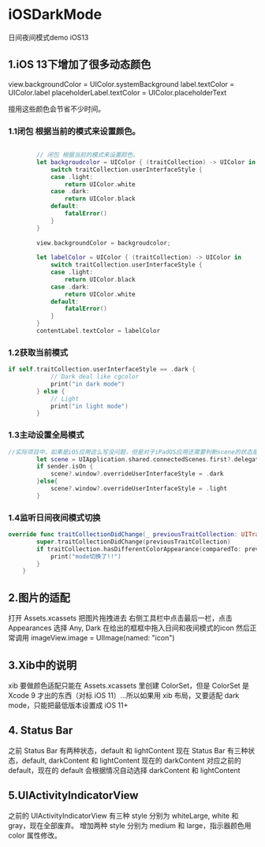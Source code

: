 # iOSDarkMode
日间夜间模式demo iOS13

 ## 1.iOS 13下增加了很多动态颜色
 view.backgroundColor = UIColor.systemBackground
 label.textColor = UIColor.label
 placeholderLabel.textColor = UIColor.placeholderText

 擅用这些颜色会节省不少时间。



### 1.1闭包 根据当前的模式来设置颜色。


```swift

        // 闭包 根据当前的模式来设置颜色。
        let backgroudcolor = UIColor { (traitCollection) -> UIColor in
            switch traitCollection.userInterfaceStyle {
            case .light:
                return UIColor.white
            case .dark:
                return UIColor.black
            default:
                fatalError()
            }
        }
        
        view.backgroundColor = backgroudcolor;
        
        let labelColor = UIColor { (traitCollection) -> UIColor in
            switch traitCollection.userInterfaceStyle {
            case .light:
                return UIColor.black
            case .dark:
                return UIColor.white
            default:
                fatalError()
            }
        }
        contentLabel.textColor = labelColor
```


### 1.2获取当前模式

```swift
if self.traitCollection.userInterfaceStyle == .dark {
            // Dark deal like cgcolor
            print("in dark mode")
        } else {
            // Light
            print("in light mode")
        }
```

### 1.3主动设置全局模式

```swift
//实际项目中，如果是iOS应用这么写没问题，但是对于iPadOS应用还需要判断scene的状态是否激活
        let scene = UIApplication.shared.connectedScenes.first?.delegate as? SceneDelegate
        if sender.isOn {
            scene?.window?.overrideUserInterfaceStyle = .dark
        }else{
            scene?.window?.overrideUserInterfaceStyle = .light
        }
```

### 1.4监听日间夜间模式切换

```swift
override func traitCollectionDidChange(_ previousTraitCollection: UITraitCollection?) {
        super.traitCollectionDidChange(previousTraitCollection)
        if traitCollection.hasDifferentColorAppearance(comparedTo: previousTraitCollection) {
            print("mode切换了!!")
        }
    }
```


 ## 2.图片的适配

 打开 Assets.xcassets
 把图片拖拽进去
 右侧工具栏中点击最后一栏，点击 Appearances 选择 Any, Dark
 在给出的框框中拖入日间和夜间模式的icon
 然后正常调用 imageView.image = UIImage(named: "icon")

 ## 3.Xib中的说明
 xib 要做颜色适配只能在 Assets.xcassets 里创建 ColorSet，但是 ColorSet 是 Xcode 9 才出的东西（对标 iOS 11）...所以如果用 xib 布局，又要适配 dark mode，只能把最低版本设置成 iOS 11+


 ## 4. Status Bar
 之前 Status Bar 有两种状态，default 和 lightContent
 现在 Status Bar 有三种状态，default, darkContent 和 lightContent
 现在的 darkContent 对应之前的 default，现在的 default 会根据情况自动选择 darkContent 和 lightContent

 ## 5.UIActivityIndicatorView
 之前的 UIActivityIndicatorView 有三种 style 分别为 whiteLarge, white 和 gray，现在全部废弃。
 增加两种 style 分别为 medium 和 large，指示器颜色用 color 属性修改。